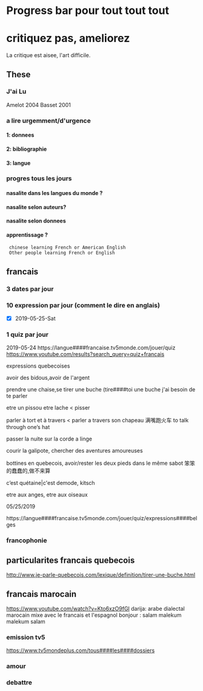 
# Progress bar pour tout tout tout

# critiquez pas, ameliorez

La critique est aisee, l'art difficile.

## These

### J'ai Lu

Amelot 2004
Basset 2001

### a lire urgemment/d'urgence

#### 1: donnees

#### 2: bibliographie

#### 3: langue

### progres tous les jours

#### nasalite dans les langues du monde ?

#### nasalite selon auteurs?

#### nasalite selon donnees

#### apprentissage ?

     chinese learning French or American English
     Other people learning French or English

## francais

### 3 dates par jour

### 10 expression par jour (comment le dire en anglais)
- [x] 2019-05-25-Sat



### 1 quiz par jour

2019-05-24
https://langue####francaise.tv5monde.com/jouer/quiz
https://www.youtube.com/results?search_query=quiz+francais

expressions quebecoises

avoir des bidous,avoir de l'argent

prendre une chaise,se tirer une buche (tire####toi une buche j'ai besoin de te parler

etre un pissou etre lache < pisser

parler à tort et à travers < parler a travers son chapeau 满嘴跑火车
to talk through one’s hat

passer la nuite sur la corde a linge

courir la galipote, chercher des aventures amoureuses

bottines en quebecois, avoir/rester les deux pieds dans le même sabot 笨笨的蠢蠢的,做不来算

c’est quétaine|c'est demode, kitsch

etre aux anges, etre aux oiseaux

05/25/2019

https://langue####francaise.tv5monde.com/jouer/quiz/expressions####belges

### francophonie

## particularites francais quebecois

http://www.je-parle-quebecois.com/lexique/definition/tirer-une-buche.html

## francais marocain

https://www.youtube.com/watch?v=Kto6xzO9fGI
darija: arabe dialectal marocain mixe avec le francais et l'espagnol
bonjour : salam malekum malekum salam

### emission tv5

https://www.tv5mondeplus.com/tous####les####dossiers

### amour

### debattre
